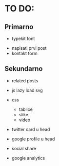 TO DO:
======

## Primarno

+ typekit font
- napisati prvi post
- kontakt form

## Sekundarno

- related posts

- js lazy load svg

- css
	- tablice
	- slike
	- video

- twitter card u head
- google profile u head
- social share
- google analytics


